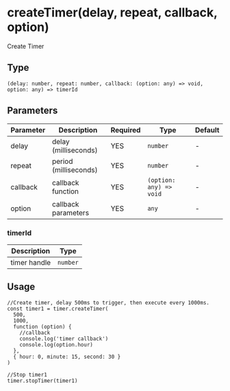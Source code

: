 
# createTimer(delay, repeat, callback, option)

Create Timer

## Type[​](/docs/1.0/reference/device-app-api/timer/createTimer/#type "Direct link to Type")

```
(delay: number, repeat: number, callback: (option: any) => void, option: any) => timerId  

```
## Parameters[​](/docs/1.0/reference/device-app-api/timer/createTimer/#parameters "Direct link to Parameters")

| Parameter | Description | Required | Type | Default |
| --- | --- | --- | --- | --- |
| delay | delay (milliseconds) | YES | `number` | - |
| repeat | period (milliseconds) | YES | `number` | - |
| callback | callback function | YES | `(option: any) => void` | - |
| option | callback parameters | YES | `any` | - |

### timerId[​](/docs/1.0/reference/device-app-api/timer/createTimer/#timerid "Direct link to timerId")

| Description | Type |
| --- | --- |
| timer handle | `number` |

## Usage[​](/docs/1.0/reference/device-app-api/timer/createTimer/#usage "Direct link to Usage")

```
//Create timer, delay 500ms to trigger, then execute every 1000ms.  
const timer1 = timer.createTimer(  
  500,  
  1000,  
  function (option) {  
    //callback  
    console.log('timer callback')  
    console.log(option.hour)  
  },  
  { hour: 0, minute: 15, second: 30 }  
)  
  
//Stop timer1  
timer.stopTimer(timer1)  

```
